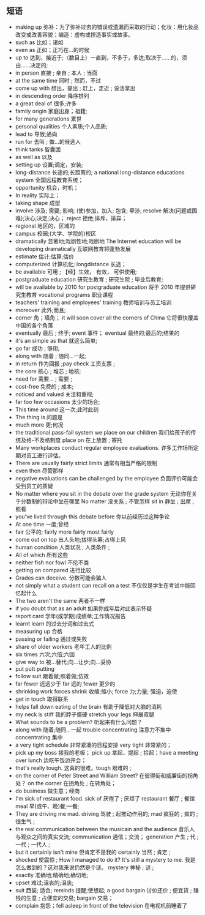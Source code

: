 ## 短语

- making up 弥补：为了弥补过去的错误或遗漏而采取的行动；化妆：用化妆品改变或改善容貌；编造：虚构或捏造事实或故事。
- such as 比如；诸如
- even as 正如；正巧在…的时候
- up to 达到，接近于;（数目上）一直到，不多于，多达;取决于……的，须由……决定的;
- in person 直接 ; 亲自 ; 本人 ; 当面
- at the same time 同时 ; 然而，不过
- come up with 想出，提出 ; 赶上，走近 ; 设法拿出
- in descending order 降序排列
- a great deal of 很多;许多
- family origin 家庭出身；祖籍;
- for many generations 累世
- personal qualities 个人素质;个人品质;
- lead to 导致;通向
- run for 去叫 ; 做…的候选人
- think tanks 智囊团
- as well as 以及
- setting up 设置;调定，安装;
- long-distance 长途的;长距离的; a national long-distance educations system 全国远程教育系统；
- opportunity 机会，时机；
- In reality 实际上；
- taking shape 成型
- involve 涉及; 需要; 影响; (使)参加，加入; 包含; 牵涉; resolve 解决(问题或困难);决心;决定;决心； reject 拒绝;排斥，排异；
- regional 地区的，区域的
- campus 校园;(大学、学院的)校区
- dramatically 显著地;戏剧性地;戏剧地 The Internet education will be developing dramatically 互联网教育将蓬勃发展
- estimate 估计;估算;估价
- computerized 计算机化; longdistance 长途；
- be available 可用 ; 【经】生效， 有效， 可供使用;
- postgraduate education 研究生教育 ; 研究生院 ; 毕业后教育;
- will be available by 2010 for postgraduate education 将于 2010 年提供研究生教育 vocational programs 职业课程
- teachers' training and employees' training 教师培训与员工培训
- moreover 此外;而且;
- corner 角；墙角； it will soon cover all the corners of China 它将很快覆盖中国的各个角落
- eventually 最后 ; 终于; event 事件； eventual 最终的;最后的;结果的
- it's an simple as that 就这么简单;
- go far 成功 ; 够用;
- along with 随着 ; 随同…一起;
- in return 作为回报 ;pay check 工资支票 ;
- the core 核心 ; 堆芯 ; 地核;
- need for 需要… ; 需要 ;
- cost-free 免费的 ; 成本;
- noticed and valued 关注和重视;
- far too few occasions 太少的场合;
- This time around 这一次;此时此刻
- The thing is 问题是
- much more 更;何况
- the traditional pass-fail system we place on our children 我们给孩子的传统及格-不及格制度 place on 在上放置 ; 寄托
- Many workplaces conduct regular employee evaluations. 许多工作场所定期对员工进行评估。
- There are usually fairly strict limits 通常有相当严格的限制
- even then 尽管那样
- negative evaluations can be challenged by the employee 负面评价可能会受到员工的质疑
- No matter where you sit in the debate over the grade system 无论你在关于分数制的辩论中坐在哪里 No matter 没关系 ; 不管怎样 sit in 静坐 ; 出席 ; 照看
- you've lived through this debate before 你以前经历过这种争论
- At one time 一度;曾经
- fair 公平的; fairly more fairly most fairly
- come out on top 出人头地;拔得头筹;占得上风
- human condition 人类状况 ; 人类条件 ;
- All of which 所有这些
- neither fish nor fowl 不伦不类
- getting on compared 进行比较
- Grades can deceive. 分数可能会骗人
- not simply what a student can recall on a test 不仅仅是学生在考试中能回忆起什么
- The two aren't the same 两者不一样
- if you doubt that as an adult 如果你成年后对此表示怀疑
- report card 学年(或学期)成绩单;工作情况报告
- learnt learn 的过去分词和过去式
- measuring up 合格
- passing or failing 通过或失败
- share of older workers 老年工人的比例
- six times 六次;六倍;六回
- give way to 被…替代;向…让步;向…妥协
- put putt putting
- follow suit 跟着做;照着做;仿效
- far fewer 远远少于 far 远的 fewer 更少的
- shrinking work forces shrink 收缩;缩小; force 力;力量; 强迫，迫使
- get in touch 取得联系
- helps fall down eating of the brain 有助于降低对大脑的消耗
- my neck is stiff 我的脖子僵硬 stretch your legs 伸展双腿
- What sounds to be a problem? 听起来有什么问题？
- along with 随着;随同…一起 trouble concentrating 注意力不集中 concentrating 集中
- a very tight schedule 非常紧凑的日程安排 very tight 非常紧的；
- pick up my boss 接我的老板； pick up 拿起，提起 ; 拾起；have a meeting over lunch 边吃午饭边开会；
- that's really tough. 这真的很难。tough 艰难的 ;
- on the corner of Peter Street and William Street? 在彼得街和威廉街的拐角处？ on the corner 在拐角处 ; 在转角处；
- do business 做生意；经商
- I'm sick of restaurant food. sick of 厌倦了 ; 厌烦了 restaurant 餐厅 ; 餐馆 meal 早(或午、晚)餐;一餐;
- They are driving me mad. driving 驾驶 ; 起推动作用的; mad 疯狂的 ; 疯的 ; 很生气 ;
- the real communication between the musicain and the audience 音乐人与观众之间的真实交流; communication 通信；交流； generation 产生 ; 代 ; 一代 ; 一代人 ;
- but it certainly isn't mine 但肯定不是我的 certainly 当然 ; 肯定 ;
- shocked 使震惊 ; How I managed to do it? It's still a mystery to me. 我是怎么做到的？这对我来说仍然是个谜。 mystery 神秘 ; 谜 ;
- exactly 准确地;精确地;确切地;
- upset 难过;沮丧的;沮丧;
- suit 西装; 适合; reminds 提醒;使想起; a good bargain 讨价还价 ; 便宜货 ; 赚钱的生意 ; 占便宜的交易; bargain 交易；
- complain 抱怨；fell asleep in front of the television 在电视机前睡着了
